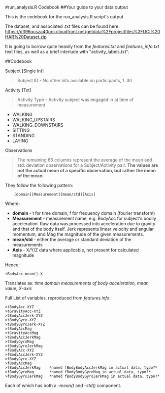 #run_analysis.R Codebook
##Your guide to your data output

This is the codebook for the run_analysis.R script's output.  

The dataset, and associated .txt files can be found here: https://d396qusza40orc.cloudfront.net/getdata%2Fprojectfiles%2FUCI%20HAR%20Dataset.zip

It is going to borrow quite heavily from the *features.txt* and *features_info.txt* text files, as well as 
a brief interlude with "activity_labels.txt".

##Codebook

Subject [Single Int]
>Subject ID - No other info available on participants, 1..30
	
Activity [Txt]
>Activity Type - Activity subject was engaged in at time of measurement
 - WALKING
 - WALKING_UPSTAIRS
 - WALKING_DOWNSTAIRS
 - SITTING
 - STANDING
 - LAYING
		
Observations
>The remaining 66 columns represent the average of the mean and std. deviation observations for a Subject/Activity pair.  **The values are not the actual mean of a specific observation, but rather the mean of the mean.**
	
They follow the following pattern:

```
	[domain][Measurement][mean/std][Axis]
```

Where:
- **domain** - t for time domain, f for frequency domain (fourier transform)
- **Measurement** - measurement name, e.g. BodyAcc for subject's bodily acceleration.  Raw data was processed into acceleration due to gravity and that of the body itself.  Jerk represents linear velocity and angular momentum, and Mag the magnitude of the given measurements.
- **mean/std** - either the average or standard deviation of the measurements 
- **Axis** - X/Y/Z data where applicable, not present for calculated magnitude
		
Hence:

	tBodyAcc-mean()-X
	
Translates as: *time domain measurements of body acceleration, mean value, X-axis*

Full List of variables, reproduced from *features.info*:

	>tBodyAcc-XYZ
	>tGravityAcc-XYZ
	>tBodyAccJerk-XYZ
	>tBodyGyro-XYZ
	>tBodyGyroJerk-XYZ
	>tBodyAccMag
	>tGravityAccMag
	>tBodyAccJerkMag
	>tBodyGyroMag
	>tBodyGyroJerkMag
	>fBodyAcc-XYZ
	>fBodyAccJerk-XYZ
	>fBodyGyro-XYZ
	>fBodyAccMag
	>fBodyAccJerkMag	*named fBodyBodyAccJerkMag in actual data, typo?*
	>fBodyGyroMag		*named fBodyBodyGyroMag in actual data, typo?*
	>fBodyGyroJerkMag	*named fBodyBodyGyroJerkMag in actual data, typo?*
		
Each of which has both a *-mean()* and *-std()* component.